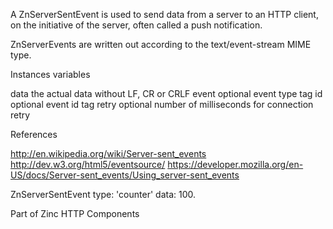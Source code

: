 A ZnServerSentEvent is used to send data from a server to an HTTP client, on the initiative of the server, often called a push notification.

ZnServerEvents are written out according to the text/event-stream MIME type.

Instances variables

 data <String> the actual data without LF, CR or CRLF
 event <String> optional event type tag
 id <String> optional event id tag
 retry <Integer> optional number of milliseconds for connection retry

References

 http://en.wikipedia.org/wiki/Server-sent_events
 http://dev.w3.org/html5/eventsource/
 https://developer.mozilla.org/en-US/docs/Server-sent_events/Using_server-sent_events

  ZnServerSentEvent type: 'counter' data: 100.

Part of Zinc HTTP Components
